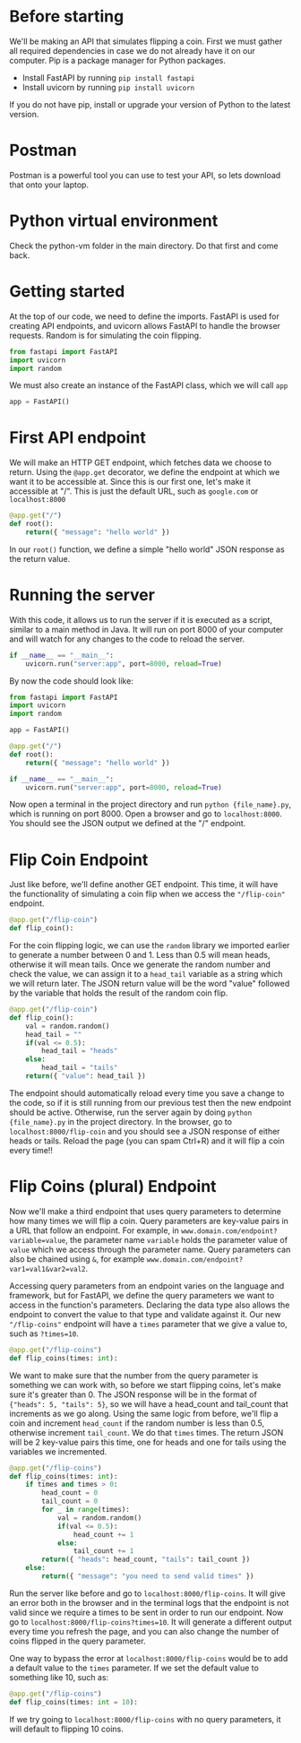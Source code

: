 # Before starting

We'll be making an API that simulates flipping a coin. First we must gather all required dependencies in case we do not already have it on our computer. Pip is a package manager for Python packages.

- Install FastAPI by running `pip install fastapi`
- Install uvicorn by running `pip install uvicorn`

If you do not have pip, install or upgrade your version of Python to the latest version.

# Postman

Postman is a powerful tool you can use to test your API, so lets download that onto your laptop.

# Python virtual environment

Check the python-vm folder in the main directory. Do that first and come back.

# Getting started

At the top of our code, we need to define the imports. FastAPI is used for creating API endpoints, and uvicorn allows FastAPI to handle the browser requests. Random is for simulating the coin flipping.

```py
from fastapi import FastAPI
import uvicorn
import random
```

We must also create an instance of the FastAPI class, which we will call `app`

```py
app = FastAPI()
```

# First API endpoint

We will make an HTTP GET endpoint, which fetches data we choose to return. Using the `@app.get` decorator, we define the endpoint at which we want it to be accessible at. Since this is our first one, let's make it accessible at "/". This is just the default URL, such as `google.com` or `localhost:8000`

```py
@app.get("/")
def root():
    return({ "message": "hello world" })
```

In our `root()` function, we define a simple "hello world" JSON response as the return value.

# Running the server

With this code, it allows us to run the server if it is executed as a script, similar to a main method in Java. It will run on port 8000 of your computer and will watch for any changes to the code to reload the server.

```py
if __name__ == "__main__":
    uvicorn.run("server:app", port=8000, reload=True)
```

By now the code should look like:

```py
from fastapi import FastAPI
import uvicorn
import random

app = FastAPI()

@app.get("/")
def root():
    return({ "message": "hello world" })

if __name__ == "__main__":
    uvicorn.run("server:app", port=8000, reload=True)
```

Now open a terminal in the project directory and run `python {file_name}.py`, which is running on port 8000. Open a browser and go to `localhost:8000`. You should see the JSON output we defined at the "/" endpoint.

# Flip Coin Endpoint

Just like before, we'll define another GET endpoint. This time, it will have the functionality of simulating a coin flip when we access the `"/flip-coin"` endpoint.

```py
@app.get("/flip-coin")
def flip_coin():
```

For the coin flipping logic, we can use the `random` library we imported earlier to generate a number between 0 and 1. Less than 0.5 will mean heads, otherwise it will mean tails. Once we generate the random number and check the value, we can assign it to a `head_tail` variable as a string which we will return later. The JSON return value will be the word "value" followed by the variable that holds the result of the random coin flip.

```py
@app.get("/flip-coin")
def flip_coin():
    val = random.random()
    head_tail = ""
    if(val <= 0.5):
        head_tail = "heads"
    else:
        head_tail = "tails"
    return({ "value": head_tail })
```

The endpoint should automatically reload every time you save a change to the code, so if it is still running from our previous test then the new endpoint should be active. Otherwise, run the server again by doing `python {file_name}.py` in the project directory. In the browser, go to `localhost:8000/flip-coin` and you should see a JSON response of either heads or tails. Reload the page (you can spam Ctrl+R) and it will flip a coin every time!!

# Flip Coins (plural) Endpoint

Now we'll make a third endpoint that uses query parameters to determine how many times we will flip a coin. Query parameters are key-value pairs in a URL that follow an endpoint. For example, in `www.domain.com/endpoint?variable=value`, the parameter name `variable` holds the parameter value of `value` which we access through the parameter name. Query parameters can also be chained using `&`, for example `www.domain.com/endpoint?var1=val1&var2=val2`.

Accessing query parameters from an endpoint varies on the language and framework, but for FastAPI, we define the query parameters we want to access in the function's parameters. Declaring the data type also allows the endpoint to convert the value to that type and validate against it. Our new `"/flip-coins"` endpoint will have a `times` parameter that we give a value to, such as `?times=10`.

```py
@app.get("/flip-coins")
def flip_coins(times: int):
```

We want to make sure that the number from the query parameter is something we can work with, so before we start flipping coins, let's make sure it's greater than 0. The JSON response will be in the format of `{"heads": 5, "tails": 5}`, so we will have a head_count and tail_count that increments as we go along. Using the same logic from before, we'll flip a coin and increment `head_count` if the random number is less than 0.5, otherwise increment `tail_count`. We do that `times` times. The return JSON will be 2 key-value pairs this time, one for heads and one for tails using the variables we incremented.

```py
@app.get("/flip-coins")
def flip_coins(times: int):
    if times and times > 0:
        head_count = 0
        tail_count = 0
        for _ in range(times):
            val = random.random()
            if(val <= 0.5):
                head_count += 1
            else:
                tail_count += 1
        return({ "heads": head_count, "tails": tail_count })
    else:
        return({ "message": "you need to send valid times" })
```

Run the server like before and go to `localhost:8000/flip-coins`. It will give an error both in the browser and in the terminal logs that the endpoint is not valid since we require a times to be sent in order to run our endpoint. Now go to `localhost:8000/flip-coins?times=10`. It will generate a different output every time you refresh the page, and you can also change the number of coins flipped in the query parameter.

One way to bypass the error at `localhost:8000/flip-coins` would be to add a default value to the `times` parameter. If we set the default value to something like 10, such as:

```py
@app.get("/flip-coins")
def flip_coins(times: int = 10):
```

If we try going to `localhost:8000/flip-coins` with no query parameters, it will default to flipping 10 coins.
